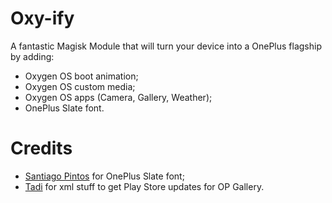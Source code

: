 # Oxy-ify

A fantastic Magisk Module that will turn your device into a OnePlus flagship by adding:
- Oxygen OS boot animation;
- Oxygen OS custom media;
- Oxygen OS apps (Camera, Gallery, Weather);
- OnePlus Slate font.

# Credits

- [Santiago Pintos](https://github.com/SantiagoPintos) for OnePlus Slate font;
- [Tadi](https://github.com/TadiT7) for xml stuff to get Play Store updates for OP Gallery.
